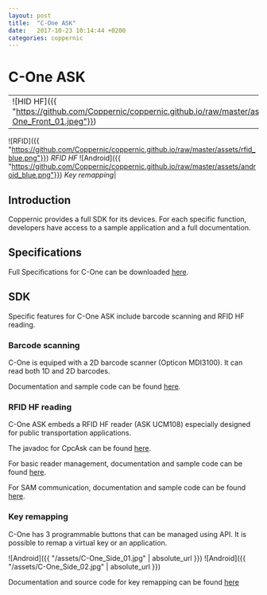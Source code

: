 ```yaml
---
layout: post
title:  "C-One ASK"
date:   2017-10-23 10:14:44 +0200
categories: coppernic
---
```


C-One ASK
=========
|   |   |
|---|---|
|![HID HF]({{ "https://github.com/Coppernic/coppernic.github.io/raw/master/assets/C-One_Front_01.jpeg"}})|![Barcode]({{ "https://github.com/Coppernic/coppernic.github.io/raw/master/assets/barcode_blue.png" }}) *Barcode scanning*
![RFID]({{ "https://github.com/Coppernic/coppernic.github.io/raw/master/assets/rfid_blue.png"}})  *RFID HF*
![Android]({{ "https://github.com/Coppernic/coppernic.github.io/raw/master/assets/android_blue.png"}}) *Key remapping*|

Introduction
------------

Coppernic provides a full SDK for its devices. For each specific function, developers have access to a sample application and a full documentation.

Specifications
--------------

Full Specifications for C-One can be downloaded [here](https://www.coppernic.fr/wp-content/uploads/Documentation/C-one/specification-c-one-fr.pdf).

SDK
---

Specific features for C-One ASK include barcode scanning and RFID HF reading.


### Barcode scanning

C-One is equiped with a 2D barcode scanner (Opticon MDI3100). It can read both 1D and 2D barcodes.

Documentation and sample code can be found [here](https://github.com/Coppernic/ScanSample).

 
### RFID HF reading

C-One ASK embeds a RFID HF reader (ASK UCM108) especially designed for public transportation applications.

The javadoc for CpcAsk can be found [here](https://github.com/Coppernic/coppernic.github.io/raw/master/assets/CpcAsk-3.0.0-javadoc.jar).

For basic reader management, documentation and sample code can be found [here](https://github.com/Coppernic/AskSample).

For SAM communication, documentation and sample code can be found [here](https://github.com/Coppernic/AskSamSample).


### Key remapping

C-One has 3 programmable buttons that can be managed using API. It is possible to remap a virtual key or an application.

![Android]({{ "/assets/C-One_Side_01.jpg" | absolute_url }}) ![Android]({{ "/assets/C-One_Side_02.jpg" | absolute_url }})

Documentation and source code for key remapping can be found [here](https://github.com/Coppernic/KeyRemappingSample)

